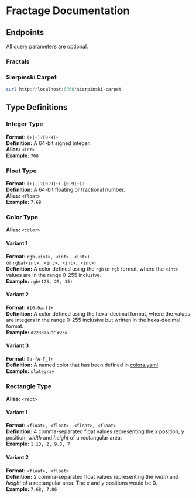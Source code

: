 # Fractage Documentation

## Endpoints

All query parameters are optional.

### Fractals

### Sierpinski Carpet

```powershell
curl http://localhost:6060/sierpinski-carpet
```

## Type Definitions

### Integer Type

**Format:** `(+|-)?[0-9]+`<br/>
**Definition:** A 64-bit signed integer.<br/>
**Alias:** `<int>`<br/>
**Example:** `768`

### Float Type

**Format:** `(+|-)?[0-9]+(.[0-9]+)?`<br/>
**Definition:** A 64-bit floating or fractional number.<br/>
**Alias:** `<float>`<br/>
**Example:** `7.68`

### Color Type

**Alias:** `<color>`

#### Variant 1

**Format:** `rgb(<int>, <int>, <int>)`<br/> or `rgba(<int>, <int>, <int>, <int>)`<br/>
**Definition:** A color defined using the `rgb` or `rgb` format, where the `<int>` values are in the range 0-255 inclusive.<br/>
**Example:** `rgb(125, 25, 35)`

#### Variant 2

**Format:** `#[0-9a-f]+`<br/>
**Definition:** A color defined using the hexa-decimal format, where the values are integers in the range 0-255 inclusive but written in the hexa-decimal format.<br/>
**Example:** `#2233aa` or `#23a`

#### Variant 3

**Format:** `[a-fA-F_]+`<br/>
**Definition:** A named color that has been defined in [colors.yaml](src/data/colors.yaml).<br/>
**Example:** `slategray`

### Rectangle Type

**Alias:** `<rect>`

#### Variant 1

**Format:** `<float>, <float>, <float>, <float>`<br/>
**Definition:** 4 comma-separated float values representing the _x_ position, _y_ position, _width_ and _height_ of a rectangular area.<br/>
**Example:** `1.13, 2, 9.8, 7`

#### Variant 2

**Format:** `<float>, <float>`<br/>
**Definition:** 2 comma-separated float values representing the _width_ and _height_ of a rectangular area. The _x_ and _y_ positions would be 0.<br/>
**Example:** `7.68, 7.86`
